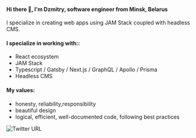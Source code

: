 #### Hi there 👋, I'm Dzmitry, software engineer from Minsk, Belarus
I specialize in creating web apps using JAM Stack coupled with headless CMS.

#### I specialize in working with::
- React ecosystem
- JAM Stack
- Typescript / Gatsby / Next.js / GraphQL / Apollo / Prisma
- Headless CMS

#### My values:
- honesty, reliability,responsibility
- beautiful design
- logical, efficient, well-documented code, following best practices

![Twitter URL](https://img.shields.io/twitter/url?label=svirins&style=social&url=https%3A%2F%2Ftwitter.com%2FSvirins)

